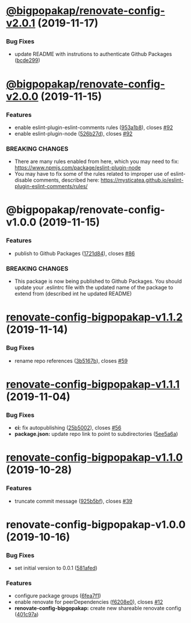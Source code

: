 # [@bigpopakap/renovate-config-v2.0.1](https://github.com/bigpopakap/shared-node-tools/compare/v2.0.0-@bigpopakap/renovate-config...v2.0.1-@bigpopakap/renovate-config) (2019-11-17)


### Bug Fixes

* update README with instrutions to authenticate Github Packages ([bcde299](https://github.com/bigpopakap/shared-node-tools/commit/bcde2999bc008daf6f62833ea42a5edf4e76dd88))

# [@bigpopakap/renovate-config-v2.0.0](https://github.com/bigpopakap/shared-node-tools/compare/v1.0.0-@bigpopakap/renovate-config...v2.0.0-@bigpopakap/renovate-config) (2019-11-15)


### Features

* enable eslint-plugin-eslint-comments rules ([953a1b8](https://github.com/bigpopakap/shared-node-tools/commit/953a1b8d5a280b4979a248abf62528f50f579fcb)), closes [#92](https://github.com/bigpopakap/shared-node-tools/issues/92)
* enable eslint-plugin-node ([526b27d](https://github.com/bigpopakap/shared-node-tools/commit/526b27d92176414a9024b2d715b75c108f1b366f)), closes [#92](https://github.com/bigpopakap/shared-node-tools/issues/92)


### BREAKING CHANGES

* There are many rules enabled from here, which you may need to fix:
https://www.npmjs.com/package/eslint-plugin-node
* You may have to fix some of the rules related to improper use of eslint-disable
comments, described here: https://mysticatea.github.io/eslint-plugin-eslint-comments/rules/

# @bigpopakap/renovate-config-v1.0.0 (2019-11-15)


### Features

* publish to Github Packages ([1721d84](https://github.com/bigpopakap/shared-node-tools/commit/1721d84d0311daf02f8a1ccb508777e257a166ac)), closes [#86](https://github.com/bigpopakap/shared-node-tools/issues/86)


### BREAKING CHANGES

* This package is now being published to Github Packages. You should update your
.eslintrc file with the updated name of the package to extend from (described int he updated README)

# [renovate-config-bigpopakap-v1.1.2](https://github.com/bigpopakap/shared-node-tools/compare/v1.1.1-renovate-config-bigpopakap...v1.1.2-renovate-config-bigpopakap) (2019-11-14)


### Bug Fixes

* rename repo references ([3b5167b](https://github.com/bigpopakap/shared-node-tools/commit/3b5167be93b0908387009e3423191267d95c6860)), closes [#59](https://github.com/bigpopakap/shared-node-tools/issues/59)

# [renovate-config-bigpopakap-v1.1.1](https://github.com/bigpopakap/shared-node-tools/compare/v1.1.0-renovate-config-bigpopakap...v1.1.1-renovate-config-bigpopakap) (2019-11-04)


### Bug Fixes

* **ci:** fix autopublishing ([25b5002](https://github.com/bigpopakap/shared-node-tools/commit/25b50021f284aaae64579632a02fe26815d6b49a)), closes [#56](https://github.com/bigpopakap/shared-node-tools/issues/56)
* **package.json:** update repo link to point to subdirectories ([5ee5a6a](https://github.com/bigpopakap/shared-node-tools/commit/5ee5a6acad3345ab6d3f108a45e3f3ba2d844f49))

# [renovate-config-bigpopakap-v1.1.0](https://github.com/bigpopakap/shared-node-tools/compare/v1.0.0-renovate-config-bigpopakap...v1.1.0-renovate-config-bigpopakap) (2019-10-28)


### Features

* truncate commit message ([925b5bf](https://github.com/bigpopakap/shared-node-tools/commit/925b5bf5026f6bda4bb7a936fd6468cdc7f825bf)), closes [#39](https://github.com/bigpopakap/shared-node-tools/issues/39)

# renovate-config-bigpopakap-v1.0.0 (2019-10-16)


### Bug Fixes

* set initial version to 0.0.1 ([581afed](https://github.com/bigpopakap/shared-node-tools/commit/581afed0171d5ac52c15f5b4439eebd5d9afea99))


### Features

* configure package groups ([6fea7f1](https://github.com/bigpopakap/shared-node-tools/commit/6fea7f17d74217dc7f104ab3d71973e1ccf00ac0))
* enable renovate for peerDependencies ([f6208e0](https://github.com/bigpopakap/shared-node-tools/commit/f6208e0d03e691154e7d5c11c9903dd829777c4a)), closes [#12](https://github.com/bigpopakap/shared-node-tools/issues/12)
* **renovate-config-bipgopakap:** create new shareable renovate config ([401c97a](https://github.com/bigpopakap/shared-node-tools/commit/401c97aabaf4062df83663eb071fef5e4b043b53))
